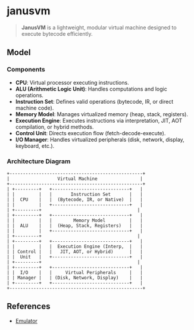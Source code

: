 # janusvm

> **JanusVM** is a lightweight, modular virtual machine designed to execute bytecode efficiently.

## Model

### Components

- **CPU**: Virtual processor executing instructions.
- **ALU (Arithmetic Logic Unit)**: Handles computations and logic operations.
- **Instruction Set**: Defines valid operations (bytecode, IR, or direct machine code).
- **Memory Model**: Manages virtualized memory (heap, stack, registers).
- **Execution Engine**: Executes instructions via interpretation, JIT, AOT compilation, or hybrid methods.
- **Control Unit**: Directs execution flow (fetch-decode-execute).
- **I/O Manager**: Handles virtualized peripherals (disk, network, display, keyboard, etc.).

### Architecture Diagram

```text
+--------------------------------------------------+
|                  Virtual Machine                |
+--------------------------------------------------+
| +---------+   +-----------------------------+   |
| |         |   |       Instruction Set       |   |
| |  CPU    |   |  (Bytecode, IR, or Native)  |   |
| |         |   +-----------------------------+   |
| +---------+                                    |
| +---------+   +-----------------------------+   |
| |         |   |        Memory Model         |   |
| |  ALU    |   |  (Heap, Stack, Registers)   |   |
| |         |   +-----------------------------+   |
| +---------+                                    |
| +---------+   +-----------------------------+   |
| |         |   |  Execution Engine (Interp,  |   |
| | Control |   |   JIT, AOT, or Hybrid)      |   |
| |  Unit   |   +-----------------------------+   |
| +---------+                                    |
| +---------+   +-----------------------------+   |
| |  I/O    |   |     Virtual Peripherals     |   |
| | Manager |   | (Disk, Network, Display)    |   |
| +---------+   +-----------------------------+   |
+--------------------------------------------------+
```

## References

- [Emulator](https://righteous-guardian-68f.notion.site/Emulator-1aec0f5171ec8094b5c7cf0af46f8ff4?pvs=74)
